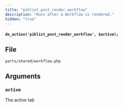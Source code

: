 ```yaml
---
title: "piklist_post_render_workflow"
description: "Runs after a Workflow is rendered."
hidden: "true"
---
```


#### `do_action('piklist_post_render_workflow', $active);`


## File
`parts/shared/workflow.php`

## Arguments

### `active`
The active tab

